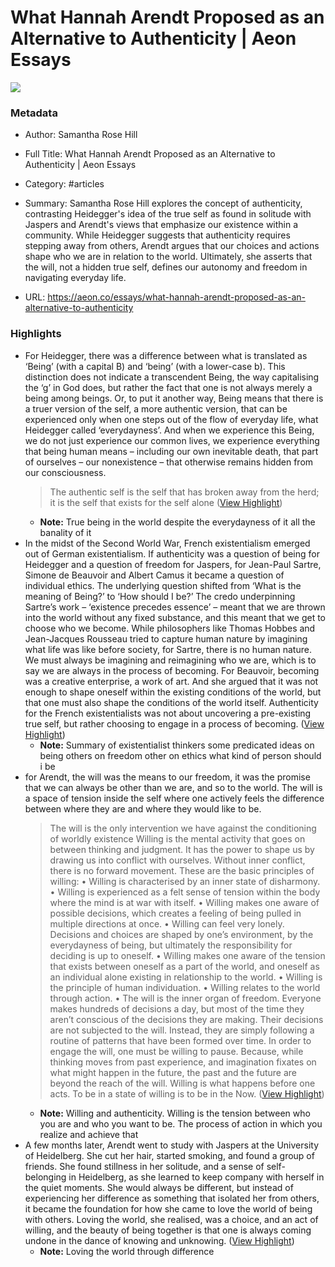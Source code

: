 # What Hannah Arendt Proposed as an Alternative to Authenticity | Aeon Essays

![](https://images.aeonmedia.co/images/89ab34d4-8c91-4631-acf5-e6557956ba2e/essay-head_of_a_woman_2016_59_1.jpg?width=1200&quality=75&format=auto)

### Metadata

- Author: Samantha Rose Hill
- Full Title: What Hannah Arendt Proposed as an Alternative to Authenticity | Aeon Essays
- Category: #articles

- Summary: Samantha Rose Hill explores the concept of authenticity, contrasting Heidegger's idea of the true self as found in solitude with Jaspers and Arendt's views that emphasize our existence within a community. While Heidegger suggests that authenticity requires stepping away from others, Arendt argues that our choices and actions shape who we are in relation to the world. Ultimately, she asserts that the will, not a hidden true self, defines our autonomy and freedom in navigating everyday life. 

- URL: https://aeon.co/essays/what-hannah-arendt-proposed-as-an-alternative-to-authenticity

### Highlights

- For Heidegger, there was a difference between what is translated as ‘Being’ (with a capital B) and ‘being’ (with a lower-case b). This distinction does not indicate a transcendent Being, the way capitalising the ‘g’ in God does, but rather the fact that one is not always merely a being among beings. Or, to put it another way, Being means that there is a truer version of the self, a more authentic version, that can be experienced only when one steps out of the flow of everyday life, what Heidegger called ‘everydayness’. And when we experience this Being, we do not just experience our common lives, we experience everything that being human means – including our own inevitable death, that part of ourselves – our nonexistence – that otherwise remains hidden from our consciousness.
  > The authentic self is the self that has broken away from the herd; it is the self that exists for the self alone ([View Highlight](https://read.readwise.io/read/01j3xxx7m95dxvmrvyy6fxpbjb))
    - **Note:** True being in the world despite the everydayness of it all the banality of it
- In the midst of the Second World War, French existentialism emerged out of German existentialism. If authenticity was a question of being for Heidegger and a question of freedom for Jaspers, for Jean-Paul Sartre, Simone de Beauvoir and Albert Camus it became a question of individual ethics. The underlying question shifted from ‘What is the meaning of Being?’ to ‘How should I be?’ The credo underpinning Sartre’s work – ‘existence precedes essence’ – meant that we are thrown into the world without any fixed substance, and this meant that we get to choose who we become. While philosophers like Thomas Hobbes and Jean-Jacques Rousseau tried to capture human nature by imagining what life was like before society, for Sartre, there is no human nature. We must always be imagining and reimagining who we are, which is to say we are always in the process of becoming. For Beauvoir, becoming was a creative enterprise, a work of art. And she argued that it was not enough to shape oneself within the existing conditions of the world, but that one must also shape the conditions of the world itself. Authenticity for the French existentialists was not about uncovering a pre-existing true self, but rather choosing to engage in a process of becoming. ([View Highlight](https://read.readwise.io/read/01j3xy831hcq97ch6z6r83se5x))
    - **Note:** Summary of existentialist thinkers some predicated ideas on being others on freedom other on ethics what kind of person should i be
- for Arendt, the will was the means to our freedom, it was the promise that we can always be other than we are, and so to the world. The will is a space of tension inside the self where one actively feels the difference between where they are and where they would like to be.
  > The will is the only intervention we have against the conditioning of worldly existence
  Willing is the mental activity that goes on between thinking and judgment. It has the power to shape us by drawing us into conflict with ourselves. Without inner conflict, there is no forward movement. These are the basic principles of willing:
  • Willing is characterised by an inner state of disharmony.
  • Willing is experienced as a felt sense of tension within the body where the mind is at war with itself.
  • Willing makes one aware of possible decisions, which creates a feeling of being pulled in multiple directions at once.
  • Willing can feel very lonely. Decisions and choices are shaped by one’s environment, by the everydayness of being, but ultimately the responsibility for deciding is up to oneself.
  • Willing makes one aware of the tension that exists between oneself as a part of the world, and oneself as an individual alone existing in relationship to the world.
  • Willing is the principle of human individuation.
  • Willing relates to the world through action.
  • The will is the inner organ of freedom.
  Everyone makes hundreds of decisions a day, but most of the time they aren’t conscious of the decisions they are making. Their decisions are not subjected to the will. Instead, they are simply following a routine of patterns that have been formed over time. In order to engage the will, one must be willing to pause. Because, while thinking moves from past experience, and imagination fixates on what might happen in the future, the past and the future are beyond the reach of the will. Willing is what happens before one acts. To be in a state of willing is to be in the Now. ([View Highlight](https://read.readwise.io/read/01j3xyn8xazy64zjgvpfq0xa1k))
    - **Note:** Willing and authenticity. Willing is the tension between who you are and who you want to be. The process of action in which you realize and achieve that
- A few months later, Arendt went to study with Jaspers at the University of Heidelberg. She cut her hair, started smoking, and found a group of friends. She found stillness in her solitude, and a sense of self-belonging in Heidelberg, as she learned to keep company with herself in the quiet moments. She would always be different, but instead of experiencing her difference as something that isolated her from others, it became the foundation for how she came to love the world of being with others. Loving the world, she realised, was a choice, and an act of willing, and the beauty of being together is that one is always coming undone in the dance of knowing and unknowing. ([View Highlight](https://read.readwise.io/read/01j3xym26kf3pgdb83pgb3y2p7))
    - **Note:** Loving the world through difference
